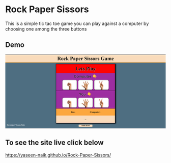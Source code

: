 
# Rock Paper Sissors

This is a simple tic tac toe game you can play against a computer by choosing one among the three buttons


## Demo

<img src="images/demo_img.png" alt="Sample Photo">

## To see the site live click below
https://yaseen-naik.github.io/Rock-Paper-Sissors/

